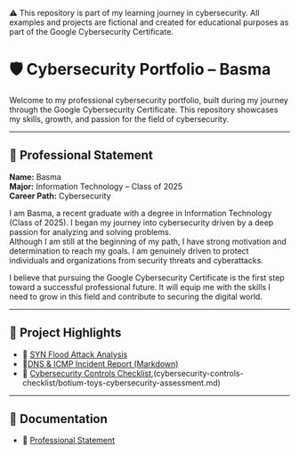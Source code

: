 ⚠️ This repository is part of my learning journey in cybersecurity. All examples and projects are fictional and created for educational purposes as part of the Google Cybersecurity Certificate.

# 🛡️ Cybersecurity Portfolio – Basma

Welcome to my professional cybersecurity portfolio, built during my journey through the Google Cybersecurity Certificate. This repository showcases my skills, growth, and passion for the field of cybersecurity.

---

## 🧾 Professional Statement

**Name:** Basma  
**Major:** Information Technology – Class of 2025  
**Career Path:** Cybersecurity  

I am Basma, a recent graduate with a degree in Information Technology (Class of 2025). I began my journey into cybersecurity driven by a deep passion for analyzing and solving problems.  
Although I am still at the beginning of my path, I have strong motivation and determination to reach my goals. I am genuinely driven to protect individuals and organizations from security threats and cyberattacks.

I believe that pursuing the Google Cybersecurity Certificate is the first step toward a successful professional future. It will equip me with the skills I need to grow in this field and contribute to securing the digital world.

---

## 📂 Project Highlights

- 🔹 [SYN Flood Attack Analysis](syn-flood-attack-report/syn-flood-attack-report.md)
- 🔹[DNS & ICMP Incident Report (Markdown)](dns-icmp-incident-report/dns-icmp-incident-report.md)
- 🔹 [Cybersecurity Controls Checklist](cybersecurity-controls-checklist/README.md),(cybersecurity-controls-checklist/botium-toys-cybersecurity-assessment.md)
---

## 📄 Documentation

- 📜 [Professional Statement](Docs/Docs/professional-statement.md)


